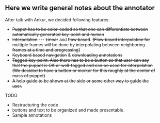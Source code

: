 ## Here we write general notes about the annotator

After talk with Ankur, we decided following features:
+ ~~Puppet has to be color-coded so that one can differentiate between automatically generated key-point and human~~
+ ~~Interpolation~~ --- ~~Linear~~ and ~~flow based~~.
~~[Flow based interpolation for multiple frames will be done by interpolating between neighboring frames at a time and
progressing]~~
+ ~~Keyboard based navigation~~ & ~~downloading annotations~~
+ ~~Tagged key-point. Also there has to be a button so that user can say that the puppet is OK or well-tagged and can be
used for interpolation (We decided to have a button or marker for this roughly at the center of mass of puppet)~~
+ ~~A help guide to be shown at the side or some other way to guide the user.~~

TODO
+ Restructuring the code
+ buttons and text to be organized and made presentable.
+ Sample annotations

